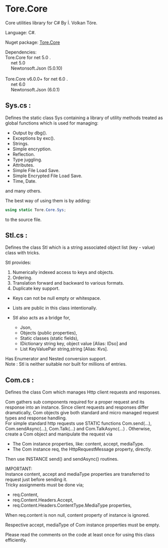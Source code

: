 # Tore.Core
Core utilities library for C# By İ. Volkan Töre.

Language: C#.

Nuget package: [Tore.Core](https://www.nuget.org/packages/Tore.Core/)

Dependencies: <br/>
Tore.Core for net 5.0 .<br/>
&emsp; net 5.0<br/>
&emsp; Newtonsoft.Json (5.0.10)<br/>
<br/>
Tore.Core v6.0.0+ for net 6.0 .<br/>
&emsp; net 6.0<br/>
&emsp; Newtonsoft.Json (6.0.1) <br/>


## Sys.cs :
Defines the static class Sys containing a library of utility methods treated as global functions which is used for managing:           
  - Output by dbg().
  - Exceptions by exc().
  - Strings.
  - Simple encryption.
  - Reflection.
  - Type juggling.
  - Attributes. 
  - Simple File Load Save. 
  - Simple Encrypted File Load Save.
  - Time, Date.
  
and many others.

The best way of using them is by adding:               
```C#
using static Tore.Core.Sys;
```                            
to the source file.    

## Stl.cs :
Defines the class Stl which is a string associated object list (key - value) class with tricks.     
                                                       
Stl provides:                                          
1) Numerically indexed access to keys and objects.      
2) Ordering.                                           
3) Translation forward and backward to various formats.
4) Duplicate key support.

* Keys can not be null empty or whitespace.            
* Lists are public in this class intentionally.        
* Stl also acts as a bridge for,

   - Json, 
   - Objects (public properties), 
   - Static classes (static fields),
   - IDictionary string key, object value [Alias: IDso] and
   - List KeyValuePair string,string      [Alias: Kvs].     
 
Has Enumerator and Nested conversion support.           
Note : Stl is neither suitable nor built for millions of entries.

## Com.cs :
Defines the class Com which manages Http client requests and responses.

Com gathers sub components required for a proper request and its response into an instance.
Since client requests and responses differ dramatically, Com objects give both standard and micro managed request types and response handling.                            
For simple standard http requests use STATIC functions Com.send(...), Com.sendAsync(...), Com.Talk<T>(...) and Com.TalkAsync<T>(...) .
Otherwise, create a Com object and manipulate the request via 
   - The Com instance properties, like: content, accept, mediaType.
   - The Com instance req, the HttpRequestMessage property, directly. 

Then use INSTANCE send() and sendAsync() routines. 
  
IMPORTANT:                                              
Instance content, accept and mediaType properties are transferred to request just before sending it.          
Tricky assignments must be done via;
   - req.Content,
   - req.Content.Headers.Accept,
   - req.Content.Headers.ContentType.MediaType properties,
  
When req.content is non null, content property of instance is ignored.
  
Respective accept, mediaType of Com instance properties must be empty.  

Please read the comments on the code at least once for using this class efficiently.                           
